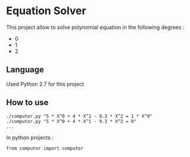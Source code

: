 # Equation Solver


This project allow to solve polynomial equation in the following degrees :

* 0
* 1
* 2


## Language

Used Python 2.7 for this project

## How to use


    ./computor.py "5 * X^0 + 4 * X^1 - 9.3 * X^2 = 1 * X^0"
    ./computor.py "5 * X^0 + 4 * X^1 - 9.3 * X^2 = 0"
    ...
    
In python projects :


    from computor import computor